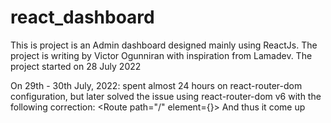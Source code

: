 # react_dashboard
This is project is an Admin dashboard designed mainly using ReactJs. The project is writing by Victor Ogunniran with inspiration from Lamadev. 
The project started on 28 July 2022

On 29th - 30th July, 2022: spent almost 24 hours on react-router-dom configuration, but later solved the issue using react-router-dom v6 with the following correction:
<BrowserRouter>
<Routes>
<Route path="/" element={<Home />}></Route>
</Routes>
</BrowserRouter>
And thus it come up
